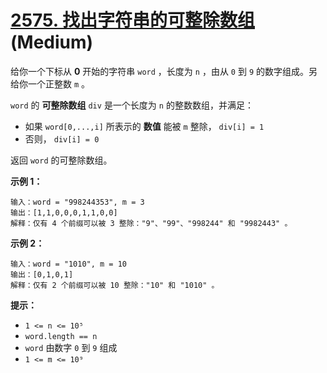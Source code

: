 # [2575. 找出字符串的可整除数组][link] (Medium)

[link]: https://leetcode.cn/problems/find-the-divisibility-array-of-a-string/

给你一个下标从 **0** 开始的字符串 `word` ，长度为 `n` ，由从 `0` 到 `9` 的数字组成。另给你一个正整数
`m` 。

`word` 的 **可整除数组** `div`  是一个长度为 `n` 的整数数组，并满足：

- 如果 `word[0,...,i]` 所表示的 **数值** 能被 `m` 整除， `div[i] = 1`
- 否则， `div[i] = 0`

返回 `word` 的可整除数组。

**示例 1：**

```
输入：word = "998244353", m = 3
输出：[1,1,0,0,0,1,1,0,0]
解释：仅有 4 个前缀可以被 3 整除："9"、"99"、"998244" 和 "9982443" 。

```

**示例 2：**

```
输入：word = "1010", m = 10
输出：[0,1,0,1]
解释：仅有 2 个前缀可以被 10 整除："10" 和 "1010" 。

```

**提示：**

- `1 <= n <= 10⁵`
- `word.length == n`
- `word` 由数字 `0` 到 `9` 组成
- `1 <= m <= 10⁹`
